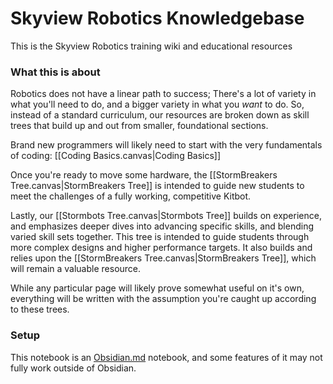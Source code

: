 # Skyview Robotics Knowledgebase

This is the Skyview Robotics training wiki and educational resources


### What this is about
Robotics does not have a linear path to success; There's a lot of variety in what you'll need to do, and a bigger variety in what you _want_ to do. So, instead of a standard curriculum, our resources are broken down as skill trees that build up and out from smaller, foundational sections.

Brand new programmers will likely need to start with the very fundamentals of coding: 
[[Coding Basics.canvas|Coding Basics]]

Once you're ready to move some hardware, the [[StormBreakers Tree.canvas|StormBreakers Tree]] is intended to guide new students to meet the challenges of a fully working, competitive Kitbot.

Lastly, our [[Stormbots Tree.canvas|Stormbots Tree]]  builds on experience, and emphasizes deeper dives into advancing specific skills, and blending varied skill sets together. This tree is intended to guide students through more complex designs and higher performance targets. It also builds and relies upon the [[StormBreakers Tree.canvas|StormBreakers Tree]], which will remain a valuable resource.

While any particular page will likely prove somewhat useful on it's own, everything will be written with the assumption you're caught up according to these trees. 
### Setup
This notebook is an [Obsidian.md](https://obsidian.md) notebook, and some features of it may not fully work outside of Obsidian.
